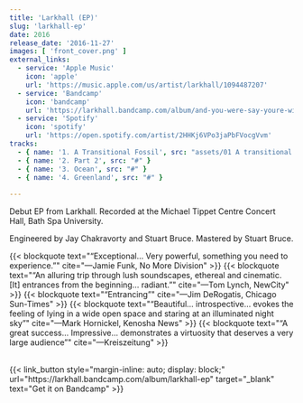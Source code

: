 ```yaml
---
title: 'Larkhall (EP)'
slug: 'larkhall-ep'
date: 2016
release_date: '2016-11-27'
images: [ 'front_cover.png' ]
external_links:
  - service: 'Apple Music'
    icon: 'apple'
    url: 'https://music.apple.com/us/artist/larkhall/1094487207'
  - service: 'Bandcamp'
    icon: 'bandcamp'
    url: 'https://larkhall.bandcamp.com/album/and-you-were-say-youre-with-me-reworked'
  - service: 'Spotify'
    icon: 'spotify'
    url: 'https://open.spotify.com/artist/2HHKj6VPo3jaPbFVocgVvm'
tracks:
  - { name: '1. A Transitional Fossil', src: "assets/01 A transitional fossil.mp3" }
  - { name: '2. Part 2', src: "#" }
  - { name: '3. Ocean', src: "#" }
  - { name: '4. Greenland', src: "#" }
  
---
```


Debut EP from Larkhall. Recorded at the Michael Tippet Centre Concert Hall, Bath Spa University. 

Engineered by Jay Chakravorty and Stuart Bruce. Mastered by Stuart Bruce.

{{< blockquote text="“Exceptional... Very powerful, something you need to experience.”" cite="—Jamie Funk, No More Division" >}}
{{< blockquote text="“An alluring trip through lush soundscapes, ethereal and cinematic. [It] entrances from the beginning… radiant.”" cite="—Tom Lynch, NewCity" >}}
{{< blockquote text="“Entrancing”" cite="—Jim DeRogatis, Chicago Sun-Times" >}}
{{< blockquote text="“Beautiful… introspective… evokes the feeling of lying in a wide open space and staring at an illuminated night sky”" cite="—Mark Hornickel, Kenosha News" >}}
{{< blockquote text="“A great success... Impressive... demonstrates a virtuosity that deserves a very large audience”" cite="—Kreiszeitung" >}}

<br>
{{< link_button 
            style="margin-inline: auto; display: block;"
            url="https://larkhall.bandcamp.com/album/larkhall-ep"
            target="_blank"
            text="Get it on Bandcamp" >}}

